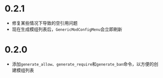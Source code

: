 # 0.2.1

- 修复某些情况下导致的空引用问题
- 现在生成模组列表后，`GenericModConfigMenu`会立即刷新

# 0.2.0

- 添加`generate_allow`、`generate_require`和`generate_ban`命令，以方便的创建模组列表